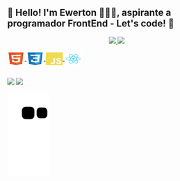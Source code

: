 ## 🚀 Hello! I'm Ewerton 👩🏻‍💻, aspirante a programador FrontEnd - Let's code! 🚀
<div align="center">
  <a href="https://github.com/Ewertondamax">
  <img height="180em" src="https://github-readme-stats.vercel.app/api?username=EwertondaMax&show_icons=true&theme=dracula&include_all_commits=true&count_private=true"/>
  <img height="180em" src="https://github-readme-stats.vercel.app/api/top-langs/?username=GabrielCostaLuiz&layout=compact&langs_count=7&theme=dracula"/>
</div>
  
<div style="display: inline_block"><br>
  <img align="center" alt="Ewerton-HTML" height="30" width="40" src="https://raw.githubusercontent.com/devicons/devicon/master/icons/html5/html5-original.svg">
  <img align="center" alt="Ewerton-CSS" height="30" width="40" src="https://raw.githubusercontent.com/devicons/devicon/master/icons/css3/css3-original.svg">
    <img align="center" alt="Ewerton-Js" height="30" width="40" src="https://raw.githubusercontent.com/devicons/devicon/master/icons/javascript/javascript-plain.svg">
  <img align="center" alt="Ewerton-React" height="30" width="40" src="https://raw.githubusercontent.com/github/explore/80688e429a7d4ef2fca1e82350fe8e3517d3494d/topics/react/react.png">
</div> 
  
  ##
  
<div> 
  <a href = "mailto:Ewertondamax1@gmail.com"><img src="https://img.shields.io/badge/-Gmail-%23333?style=for-the-badge&logo=gmail&logoColor=white" target="_blank"></a>
  <a href="https://www.linkedin.com/in/ewerton-martins-4b5765230/" target="_blank"><img src="https://img.shields.io/badge/-LinkedIn-%230077B5?style=for-the-badge&logo=linkedin&logoColor=white" target="_blank">
 </a> 
  <ahref="[![Instagram](https://img.shields.io/badge/Instagram-E4405F?style=for-the-badge&logo=instagram&logoColor=white)](https://www.instagram.com/maxbodybuilding_motivacional/)
          </a>         
 
![Snake animation](https://github.com/GabrielCostaLuiz/GabrielCostaLuiz/blob/output/github-contribution-grid-snake.svg)
 
</div>
  
